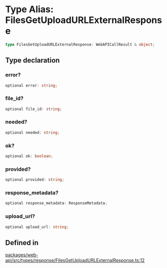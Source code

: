 # Type Alias: FilesGetUploadURLExternalResponse

```ts
type FilesGetUploadURLExternalResponse: WebAPICallResult & object;
```

## Type declaration

### error?

```ts
optional error: string;
```

### file\_id?

```ts
optional file_id: string;
```

### needed?

```ts
optional needed: string;
```

### ok?

```ts
optional ok: boolean;
```

### provided?

```ts
optional provided: string;
```

### response\_metadata?

```ts
optional response_metadata: ResponseMetadata;
```

### upload\_url?

```ts
optional upload_url: string;
```

## Defined in

[packages/web-api/src/types/response/FilesGetUploadURLExternalResponse.ts:12](https://github.com/slackapi/node-slack-sdk/blob/main/packages/web-api/src/types/response/FilesGetUploadURLExternalResponse.ts#L12)
